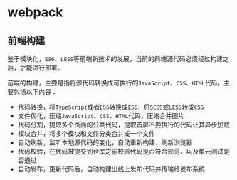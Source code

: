 # webpack

## 前端构建

鉴于模块化，`ES6`、`LESS`等前端新技术的发展，当前的前端源代码必须经过构建之后，才能进行部署。

前端的构建，主要是指将源代码转换成可执行的`JavaScript`、`CSS`、`HTML`代码，主要包括以下内容：

* 代码转换，将`TypeScript`或者`ES6`转换成`ES5`，将`SCSS`或`LESS`转成`CSS`
* 文件优化，压缩`JavaScript`、`CSS`、`HTML`代码，压缩合并图片
* 代码分割，提取多个页面的公共代码，提取首屏不要执行的代码让其异步加载
* 模块合并，将多个模块和文件分类合并成一个文件
* 自动刷新，监听本地源代码的变化，自动重新构建、刷新浏览器
* 代码校验，在代码被提交到仓库之前校验代码是否符合规范，以及单元测试是否通过
* 自动发布，更新代码后，自动构建出线上发布代码并传输给发布系统
